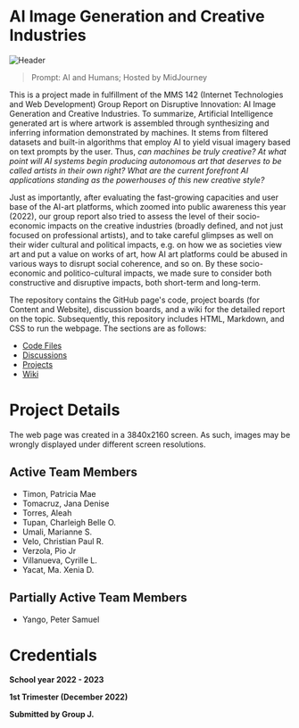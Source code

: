 # AI Image Generation and Creative Industries
![Header](https://github.com/JanaDenise/mms142-groupj-2022.github.io/blob/7e6ffcd61e0dc7ba01546113a6b7b790b4ac7013/Assets/IMG/AI%20and%20Human.jpg)
> Prompt: AI and Humans; Hosted by MidJourney

This is a project made in fulfillment of the MMS 142 (Internet Technologies and Web Development) Group Report on Disruptive Innovation: AI Image Generation and Creative Industries. To summarize, Artificial Intelligence generated art is where artwork is assembled through synthesizing and inferring information demonstrated by machines. It stems from filtered datasets and built-in algorithms that employ AI to yield visual imagery based on text prompts by the user. Thus, *can machines be truly creative? At what point will AI systems begin producing autonomous art that deserves to be called artists in their own right? What are the current forefront AI applications standing as the powerhouses of this new creative style?* 

Just as importantly, after evaluating the fast-growing capacities and user base of the AI-art platforms, which zoomed into public awareness this year (2022), our group report also tried to assess the level of their socio-economic impacts on the creative industries (broadly defined, and not just focused on professional artists), and to take careful glimpses as well on their wider cultural and political impacts, e.g. on how we as societies view art and put a value on works of art, how AI art platforms could be abused in various ways to disrupt social coherence, and so on. By these socio-economic and politico-cultural impacts, we made sure to consider both constructive and disruptive impacts, both short-term and long-term.   

The repository contains the GitHub page's code, project boards (for Content and Website), discussion boards, and a wiki for the detailed report on the topic. Subsequently, this repository includes HTML, Markdown, and CSS to run the webpage. The sections are as follows:
- [Code Files](https://github.com/JanaDenise/mms142-groupj-2022.github.io)
- [Discussions](https://github.com/JanaDenise/mms142-groupj-2022.github.io/discussions)
- [Projects](https://github.com/JanaDenise/mms142-groupj-2022.github.io/projects?query=is%3Aopen)
- [Wiki](https://github.com/JanaDenise/mms142-groupj-2022.github.io/wiki)

# Project Details
The web page was created in a 3840x2160 screen. As such, images may be wrongly displayed under different screen resolutions.

## Active Team Members
- Timon, Patricia Mae
- Tomacruz, Jana Denise
- Torres, Aleah
- Tupan, Charleigh Belle O.
- Umali, Marianne S.
- Velo, Christian Paul R.
- Verzola, Pio Jr
- Villanueva, Cyrille L.
- Yacat, Ma. Xenia D.

## Partially Active Team Members
- Yango, Peter Samuel 

# Credentials
**School year 2022 - 2023**

**1st Trimester (December 2022)**

**Submitted by Group J.** 
